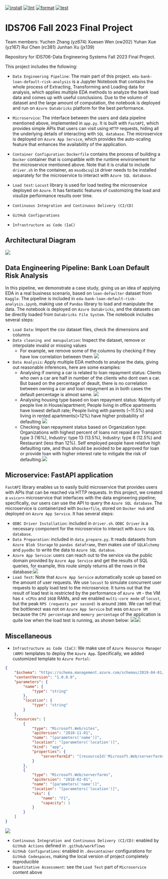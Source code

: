 [![install](https://github.com/nogibjj/IDS706_Fall2023_Final_Team_Project/actions/workflows/install.yml/badge.svg)](https://github.com/nogibjj/IDS706_Fall2023_Final_Team_Project/actions/workflows/install.yml)
[![lint](https://github.com/nogibjj/IDS706_Fall2023_Final_Team_Project/actions/workflows/lint.yml/badge.svg)](https://github.com/nogibjj/IDS706_Fall2023_Final_Team_Project/actions/workflows/lint.yml)
[![format](https://github.com/nogibjj/IDS706_Fall2023_Final_Team_Project/actions/workflows/format.yml/badge.svg)](https://github.com/nogibjj/IDS706_Fall2023_Final_Team_Project/actions/workflows/format.yml)
[![test](https://github.com/nogibjj/IDS706_Fall2023_Final_Team_Project/actions/workflows/test.yml/badge.svg)](https://github.com/nogibjj/IDS706_Fall2023_Final_Team_Project/actions/workflows/test.yml)
# IDS706 Fall 2023 Final Project

Team members: Yuchen Zhang (yz674) Xuesen Wen (xw202) Yuhan Xue (yz167) Rui Chen (rc381) Junhan Xu (jx139)

Repository for IDS706-Data Engineering Systems Fall 2023 Final Project.

This project includes the following:
- ``Data Engineering Pipeline``: The main part of this project. ``eda-bank-loan-default-risk-analysis`` is a Jupyter Notebook that contains the whole process of Extracting, Transforming and Loading data for analysis, which applies multiple EDA methods to analyze the bank load data and comes up with useful conclusions. Due to the volumn of dataset and the large amount of computation, the notebook is deployed and run on ``Azure Databricks`` platform for the best performance.

- ``Microservice``: The interface between the users and data pipeline mentioned above, implemented in ``app.py``. It is built with ``FastAPI``, which provides simple APIs that users can visit using ``HTTP`` requests, hiding all the underlying details of interacting with ``SQL database``. The microservice is deployed on ``Azure App Service``, which provides the auto-scaling feature that enhances the availability of the application.

- ``Container Configuration``: ``Dockerfile`` contains the process of building a ``Docker`` container that is compatible with the runtime environement for the microservice mentioned above. Note that it is crutial to include ``driver.sh`` in the container, as ``msodbcsql18`` driver needs to be installed separately for the microservice to interact with ``Azure SQL database``.

- ``Load test``: ``Locust`` library is used for load testing the microservice deployed on ``Azure``. It has fantastic features of customizing the load and visulize performance results over time.

- ``Continuous Integration and Continuous Delivery (CI/CD)``

- ``GitHub Configurations``

- ``Infrastructure as Code (IaC)``

## Architectural Diagram
![](<img/Architectural Diagram.jpg>)

## Data Engineering Pipeline: Bank Loan Default Risk Analysis
In this pipeline, we demonstrate a case study, giving us an idea of applying EDA in a real business scenario, based on ``loan-defaulter`` dataset from ``Kaggle``. The pipeline is included in ``eda-bank-loan-default-risk-analysis.ipynb``, making use of ``Pandas`` library to load and manipulate the data. The notebook is deployed on ``Azure Databricks``, and the datasets can be directly loaded from ``Databricks File System``. The notebook includes several steps:
- ``Load Data``: Import the csv dataset files, check the dimensions and columns
- ``Data cleaning and manupulation``: Inspect the dataset, remove or interpolate invalid or missing values
    - For example, we remove some of the columns by checking if they have low correlation between them
    ![](img/pipeline_0.png)
- ``Data Analysis``: Apply multiple EDA methods to analyse the data, giving out reasonable inferences, here are some examples:
    - Analysing if owning a car is related to loan repayment status: Clients who own a car are half in number of the clients who dont own a car. But based on the percentage of deault, there is no correlation between owning a car and loan repayment as in both cases the default percentage is almost same. ![](img/pipeline_1.png)
    - Analysing housing type based on loan repayment status: Majority of people live in House/apartment; People living in office apartments have lowest default rate; People living with parents (~11.5%) and living in rented apartments(>12%) have higher probability of defaulting ![](img/pipeline_2.png)
    - Checking loan repayment status based on Organization type: Organizations with highest percent of loans not repaid are Transport: type 3 (16%), Industry: type 13 (13.5%), Industry: type 8 (12.5%) and Restaurant (less than 12%). Self employed people have relative high defaulting rate, and thus should be avoided to be approved for loan or provide loan with higher interest rate to mitigate the risk of defaulting.![](img/pipeline_3.png)

## Microservice: FastAPI application
``FastAPI`` library enables us to easily build microservice that provides users with APIs that can be reached via HTTP requests. In this project, we created a ``uvicorn`` microservice that interfaces with the data engineering pipeline; specifically, our users can use the API to query the ``Azure SQL database``. The microservice is containerized with ``Dockerfile``, stored on ``Docker Hub`` and deployed on ``Azure App Service``. It has several steps:
- ``ODBC Driver Installation``: included in ``driver.sh``. ``ODBC Driver`` is a necessary component for the microservice to interact with ``Azure SQL database``.
- ``Data Preparation``: included in ``data_prepare.py``. It reads datasets from ``Azure Blob Storage`` to ``pandas dataframe``, then makes use of ``SQLAlchemy`` and ``pyodbc`` to write the data to ``Azure SQL databse``.
- ``Azure App Service``: users can reach out to the service via the public domain provided by ``Azure App Service`` and get the results of SQL queries, for example, this route simply returns all the rows in the database:![](img/fastapi_1.png)
- ``Load Test``: Note that ``Azure App Service`` automatically scale up based on the amount of user requests. We use ``locust`` to simulate concurrent user requests to apply load test to the microservice. It turns out that the result of load test is restricted by the performance of ``Azure VM`` - the VM has ``4 vCPUs`` and ``16GB`` RAMs, and we enabled ``multi-core mode`` of ``locust``, but the peak ``RPS (requests per second)`` is around ``2000``. We can tell that the bottlenect was not on ``Azure App Service`` but was on ``Azure VM`` because the ``CPU percentage`` and ``memory percentage`` of the application is quite low when the load test is running, as shown below:
![](img/fastapi_2.png)![](img/fastapi_3.png)

## Miscellaneous
- ``Infrastructure as Code (IaC)``: We make use of ``Azure Resource Manager (ARM)`` templates to deploy the ``Azure App``. Specifically, we added customized template to ``Azure Portal``: 
```json
{
    "$schema": "https://schema.management.azure.com/schemas/2019-04-01/deploymentTemplate.json#",
    "contentVersion": "1.0.0.0",
    "parameters": {
        "name": {
            "type": "string"
        },
        "location": {
            "type": "string"
        }
    },
    "resources": [
        {
            "type": "Microsoft.Web/sites",
            "apiVersion": "2018-11-01",
            "name": "[parameters('name')]",
            "location": "[parameters('location')]",
            "kind": "app",
            "properties": {
                "serverFarmId": "[resourceId('Microsoft.Web/serverfarms', parameters('name'))]"
            }
        },
        {
            "type": "Microsoft.Web/serverfarms",
            "apiVersion": "2018-02-01",
            "name": "[parameters('name')]",
            "location": "[parameters('location')]",
            "sku": {
                "name": "F1",
                "capacity": 1
            }
        }
    ]
}
```
![](img/mis_1.png)
- ``Continuous Integration and Continuous Delivery (CI/CD)``: enabled by ``GitHub Actions`` defined in ``.github/workflows``
- ``GitHub Configurations``: enabled in ``.devcontainer`` configurations for ``GitHub Codespaces``, making the local version of project completely reproducible
- ``Quantitative Assessment``: see the ``Load Test`` part of ``Microservice`` content above